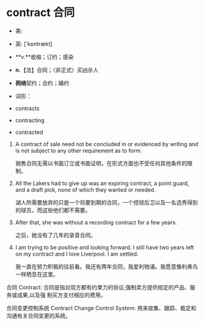 # contract 合同

- 美: 
- 英: ['kɒntrækt] 

- **v.**收缩；订约；感染
- **n.**【法】合同；〈非正式〉买凶杀人
- **网络**契约；合约；婚约

- 词形：

- contracts
- contracting
- contracted

1. A contract of sale need not be concluded in or evidenced by writing and is not subject to any other requirement as to form. 

   销售合同无需以书面订立或书面证明，在形式方面也不受任何其他条件的限制。

    

2. All the Lakers had to give up was an expiring contract, a point guard, and a draft pick, none of which they wanted or needed. 

   湖人所需要放弃的只是一个将要到期的合同，一个控球后卫以及一名选秀得到的球员，而这些他们都不需要。

    

3. After that, she was without a recording contract for a few years. 

   之后，她没有了几年的录音合同。

    

4. I am trying to be positive and looking forward. I still have two years left on my contract and I love Liverpool. I am settled. 

   我一直在努力积极的往前看。我还有两年合同，我爱利物浦。我愿意像利弗鸟一样栖息在这里。

    

合同 Contract: 合同是指对双方都有约束力的协议,强制卖方提供规定的产品、服务或成果,以及强
制买方支付相应的费用。

合同变更控制系统 Contract Change Control System: 用来收集、跟踪、裁定和沟通有关合同变更的系统。